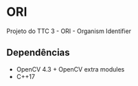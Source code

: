 # ORI
Projeto do TTC 3 - ORI - Organism Identifier
## Dependências
* OpenCV 4.3 + OpenCV extra modules
* C++17